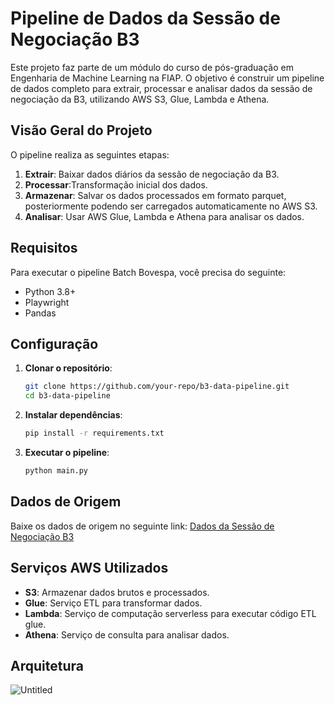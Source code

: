 # Pipeline de Dados da Sessão de Negociação B3

Este projeto faz parte de um módulo do curso de pós-graduação em Engenharia de Machine Learning na FIAP. O objetivo é construir um pipeline de dados completo para extrair, processar e analisar dados da sessão de negociação da B3, utilizando AWS S3, Glue, Lambda e Athena.

## Visão Geral do Projeto

O pipeline realiza as seguintes etapas:
1. **Extrair**: Baixar dados diários da sessão de negociação da B3.
2. **Processar**:Transformação inicial dos dados.
3. **Armazenar**: Salvar os dados processados em formato parquet, posteriormente podendo ser carregados automaticamente no AWS S3.
4. **Analisar**: Usar AWS Glue, Lambda e Athena para analisar os dados.

## Requisitos

Para executar o pipeline Batch Bovespa, você precisa do seguinte:
- Python 3.8+
- Playwright
- Pandas

## Configuração

1. **Clonar o repositório**:
    ```sh
    git clone https://github.com/your-repo/b3-data-pipeline.git
    cd b3-data-pipeline
    ```

2. **Instalar dependências**:
    ```sh
    pip install -r requirements.txt
    ```

3. **Executar o pipeline**:
    ```sh
    python main.py
    ```

## Dados de Origem

Baixe os dados de origem no seguinte link:
[Dados da Sessão de Negociação B3](https://sistemaswebb3-listados.b3.com.br/indexPage/day/IBOV?language=pt-br)

## Serviços AWS Utilizados

- **S3**: Armazenar dados brutos e processados.
- **Glue**: Serviço ETL para transformar dados.
- **Lambda**: Serviço de computação serverless para executar código ETL glue.
- **Athena**: Serviço de consulta para analisar dados.

##  Arquitetura

![Untitled](https://github.com/user-attachments/assets/64f30b81-138a-4bac-93b1-a7d9e1466163)
